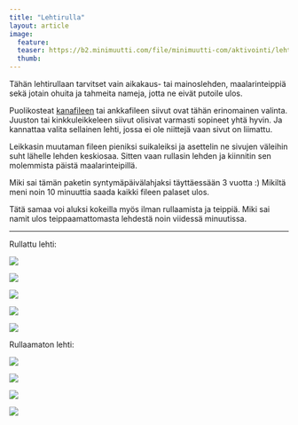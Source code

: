 ```yaml
---
title: "Lehtirulla"
layout: article
image:
  feature:
  teaser: https://b2.minimuutti.com/file/minimuutti-com/aktivointi/lehtirulla/DSC36316-245px.jpg
  thumb:
---
```


Tähän lehtirullaan tarvitset vain aikakaus- tai mainoslehden, maalarinteippiä sekä jotain ohuita ja tahmeita nameja, jotta ne eivät putoile ulos.

Puolikosteat [kanafileen](http://clk.tradedoubler.com/click?p(210840)a(2526211)g(19927404)url(http://www.zooplus.fi/shop/koirat/luut/puruliuskat/rocco/171756)) tai ankkafileen siivut ovat tähän erinomainen valinta. Juuston tai kinkkuleikkeleen siivut olisivat varmasti sopineet yhtä hyvin. Ja kannattaa valita sellainen lehti, jossa ei ole niittejä vaan sivut on liimattu.

Leikkasin muutaman fileen pieniksi suikaleiksi ja asettelin ne sivujen väleihin suht lähelle lehden keskiosaa. Sitten vaan rullasin lehden ja kiinnitin sen molemmista päistä maalarinteipillä.

Miki sai tämän paketin syntymäpäivälahjaksi täyttäessään 3 vuotta :) Mikiltä meni noin 10 minuuttia saada kaikki fileen palaset ulos.

Tätä samaa voi aluksi kokeilla myös ilman rullaamista ja teippiä. Miki sai namit ulos teippaamattomasta lehdestä noin viidessä minuutissa.

---

Rullattu lehti:

[![](https://b2.minimuutti.com/file/minimuutti-com/aktivointi/lehtirulla/DSC36316-800px.jpg)](https://dl.dropboxusercontent.com/sh/ea1wtnz7z734o12/AAA0nBm8UgaM6499gh5LxPfka/aktivointi/lehtirulla/DSC36316.jpg)

[![](https://b2.minimuutti.com/file/minimuutti-com/aktivointi/lehtirulla/DSC36330-800px.jpg)](https://dl.dropboxusercontent.com/sh/ea1wtnz7z734o12/AADatWkl-mXhiWjNccwJNalva/aktivointi/lehtirulla/DSC36330.jpg)

[![](https://b2.minimuutti.com/file/minimuutti-com/aktivointi/lehtirulla/DSC36415-800px.jpg)](https://dl.dropboxusercontent.com/sh/ea1wtnz7z734o12/AAANPYdc9THtIMOksIJNOStXa/aktivointi/lehtirulla/DSC36415.jpg)

[![](https://b2.minimuutti.com/file/minimuutti-com/aktivointi/lehtirulla/DSC36428-800px.jpg)](https://dl.dropboxusercontent.com/sh/ea1wtnz7z734o12/AABIBqFS5HtYWwer4Vc8OJcRa/aktivointi/lehtirulla/DSC36428.jpg)

[![](https://b2.minimuutti.com/file/minimuutti-com/aktivointi/lehtirulla/DSC36439-800px.jpg)](https://dl.dropboxusercontent.com/sh/ea1wtnz7z734o12/AAB_t151ez-BQA9X-PFkoNlUa/aktivointi/lehtirulla/DSC36439.jpg)

Rullaamaton lehti:

[![](https://b2.minimuutti.com/file/minimuutti-com/aktivointi/lehtirulla/DSC36306-800px.jpg)](https://dl.dropboxusercontent.com/sh/ea1wtnz7z734o12/AABnuDVp3vJR9ZvNnGfKIQ4ga/aktivointi/lehtirulla/DSC36306.jpg)

[![](https://b2.minimuutti.com/file/minimuutti-com/aktivointi/lehtirulla/DSC36181-800px.jpg)](https://dl.dropboxusercontent.com/sh/ea1wtnz7z734o12/AAAmIE0H5YUGiRdfAIsAohDwa/aktivointi/lehtirulla/DSC36181.jpg)

[![](https://b2.minimuutti.com/file/minimuutti-com/aktivointi/lehtirulla/DSC36120-800px.jpg)](https://dl.dropboxusercontent.com/sh/ea1wtnz7z734o12/AACugPIQ8y7oVuH1OQFz_Fdja/aktivointi/lehtirulla/DSC36120.jpg)

[![](https://b2.minimuutti.com/file/minimuutti-com/aktivointi/lehtirulla/DSC36290-800px.jpg)](https://dl.dropboxusercontent.com/sh/ea1wtnz7z734o12/AADmZ9_BTwM6e9QJaNZ9Y7x2a/aktivointi/lehtirulla/DSC36290.jpg)
